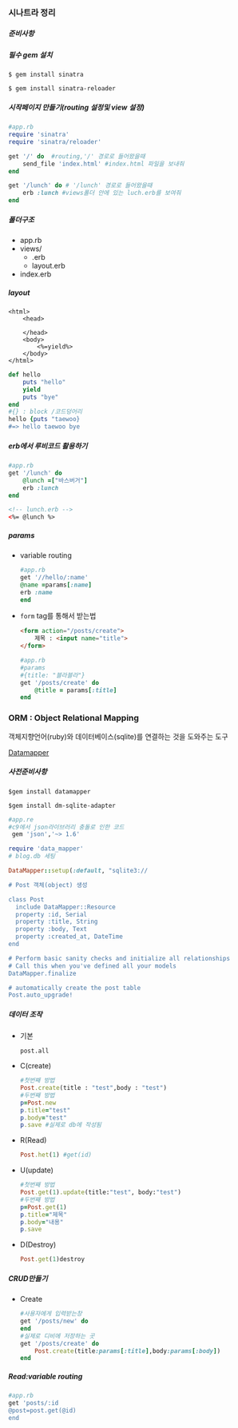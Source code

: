### 시나트라 정리

##### 준비사항

##### 필수 gem 설치

`$ gem install sinatra`

`$ gem install sinatra-reloader`

 ##### 시작페이지 만들기(routing 설정및 view 설정)

~~~ruby
#app.rb
require 'sinatra'
require 'sinatra/reloader'

get '/' do  #routing,'/' 경로로 들어왔을때
    send_file 'index.html' #index.html 파일을 보내줘
end

get '/lunch' do # '/lunch' 경로로 들어왔을때
    erb :lunch #views폴더 안에 있는 luch.erb를 보여줘
end
~~~



##### 폴더구조

- app.rb
- views/
  - .erb
  - layout.erb
- index.erb

##### layout

~~~erb
<html>
    <head>
        
    </head>
    <body>
        <%=yield%>
    </body>
</html>
~~~



~~~ruby
def hello
    puts "hello"
    yield
    puts "bye"
end
#{} : block /코드덩어리
hello {puts "taewoo}
#=> hello taewoo bye
~~~



##### erb에서 루비코드 활용하기

~~~ruby
#app.rb
get '/lunch' do
    @lunch =["바스버거"]
    erb :lunch
end

~~~

~~~html
<!-- lunch.erb -->
<%= @lunch %> 
~~~

##### params

- variable routing

  ~~~ruby
  #app.rb
  get '//hello/:name'
  @name =params[:name]
  erb :name
  end
  ~~~

- `form` tag를 통해서 받는법

  ~~~html
  <form action="/posts/create">
      제목 : <input name="title">
  </form>
  ~~~

  ~~~ruby
  #app.rb
  #params
  #{title: "블라블라"}
  get '/posts/create' do
      @title = params[:title]
  end
  ~~~

  

### ORM : Object Relational Mapping

객체지향언어(ruby)와 데이터베이스(sqlite)를 연결하는 것을 도와주는 도구

[Datamapper](http://recipes.sinatrarb.com/p/models/data_mapper)

##### 사전준비사항

`$gem install datamapper`

`$gem install dm-sqlite-adapter`

~~~ruby
#app.re
#c9에서 json라이브러리 충돌로 인한 코드
 gem 'json','~> 1.6'

require 'data_mapper'
# blog.db 세팅

DataMapper::setup(:default, "sqlite3://

# Post 객체(object) 생성

class Post
  include DataMapper::Resource
  property :id, Serial
  property :title, String
  property :body, Text
  property :created_at, DateTime
end

# Perform basic sanity checks and initialize all relationships
# Call this when you've defined all your models
DataMapper.finalize

# automatically create the post table
Post.auto_upgrade!
~~~

##### 데이터 조작

- 기본

  `post.all`

  

- C(create)

  ~~~ruby
  #첫번째 방법
  Post.create(title : "test",body : "test")
  #두번째 방법
  p=Post.new
  p.title="test"
  p.body="test"
  p.save #실제로 db에 작성됨
  ~~~

  

- R(Read)

  ~~~ruby 
  Post.het(1) #get(id)
  ~~~

- U(update)

  ~~~ruby
  #첫번째 방법
  Post.get(1).update(title:"test", body:"test")
  #두번째 방법
  p=Post.get(1)
  p.title="제목"
  p.body="내용"
  p.save
  ~~~

- D(Destroy)

  ~~~ruby
  Post.get(1)destroy
  ~~~

  

##### CRUD만들기

- Create

  ~~~ruby
  #사용자에게 입력받는창
  get '/posts/new' do
  end
  #실제로 디비에 저장하는 곳
  get '/posts/create' do
      Post.create(title:params[:title],body:params[:body])
  end
  ~~~

  

##### Read:variable routing

~~~ruby
#app.rb
get 'posts/:id
@post=post.get(@id)
end

~~~

